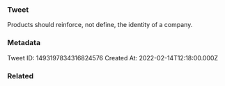 ### Tweet
Products should reinforce, not define, the identity of a company.

### Metadata
Tweet ID: 1493197834316824576
Created At: 2022-02-14T12:18:00.000Z

### Related

